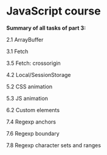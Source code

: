 # JavaScript course

**Summary of all tasks of part 3:**

2.1 ArrayBuffer

3.1 Fetch

3.5 Fetch: crossorigin

4.2 Local/SessionStorage

5.2 CSS animation

5.3 JS animation

6.2 Custom elements

7.4 Regexp anchors

7.6 Regexp boundary

7.8 Regexp character sets and ranges
